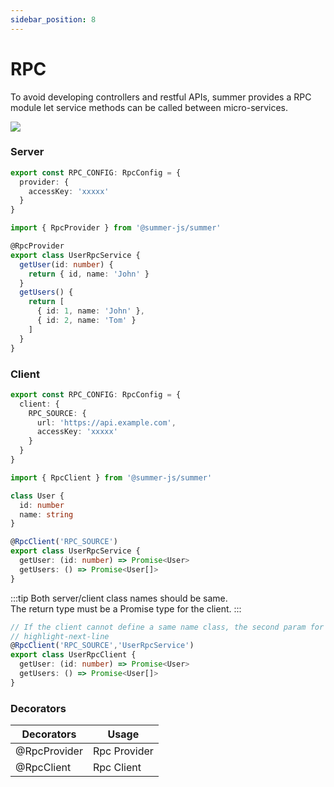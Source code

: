```yaml
---
sidebar_position: 8
---
```


# RPC

To avoid developing controllers and restful APIs, summer provides a RPC module let service methods can be called between micro-services.

![](/img/rpc.svg)

### Server

```ts title="src/default.config.ts"
export const RPC_CONFIG: RpcConfig = {
  provider: {
    accessKey: 'xxxxx'
  }
}
```

```ts  
import { RpcProvider } from '@summer-js/summer'

@RpcProvider
export class UserRpcService {
  getUser(id: number) {
    return { id, name: 'John' }
  }
  getUsers() {
    return [
      { id: 1, name: 'John' },
      { id: 2, name: 'Tom' }
    ]
  }
}
```


### Client

```ts title="src/default.config.ts"
export const RPC_CONFIG: RpcConfig = {
  client: {
    RPC_SOURCE: {
      url: 'https://api.example.com',
      accessKey: 'xxxxx'
    }
  }
}
```

```ts
import { RpcClient } from '@summer-js/summer'

class User {
  id: number
  name: string
}

@RpcClient('RPC_SOURCE')
export class UserRpcService {
  getUser: (id: number) => Promise<User>
  getUsers: () => Promise<User[]>
}
```

:::tip
Both server/client class names should be same.<br/>
The return type must be a Promise type for the client.
:::

```ts
// If the client cannot define a same name class, the second param for @RpcClient can setup server class name
// highlight-next-line
@RpcClient('RPC_SOURCE','UserRpcService')
export class UserRpcClient {
  getUser: (id: number) => Promise<User>
  getUsers: () => Promise<User[]>
}

```


### Decorators

|  Decorators   | Usage  |
|  ----  | ----  |
| @RpcProvider | Rpc Provider |
| @RpcClient | Rpc Client | 
